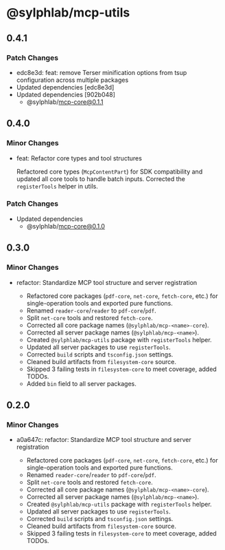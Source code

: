 # @sylphlab/mcp-utils

## 0.4.1

### Patch Changes

- edc8e3d: feat: remove Terser minification options from tsup configuration across multiple packages
- Updated dependencies [edc8e3d]
- Updated dependencies [902b048]
  - @sylphlab/mcp-core@0.1.1

## 0.4.0

### Minor Changes

- feat: Refactor core types and tool structures

  Refactored core types (`McpContentPart`) for SDK compatibility and updated all core tools to handle batch inputs. Corrected the `registerTools` helper in utils.

### Patch Changes

- Updated dependencies
  - @sylphlab/mcp-core@0.1.0

## 0.3.0

### Minor Changes

- refactor: Standardize MCP tool structure and server registration

  - Refactored core packages (`pdf-core`, `net-core`, `fetch-core`, etc.) for single-operation tools and exported pure functions.
  - Renamed `reader-core`/`reader` to `pdf-core`/`pdf`.
  - Split `net-core` tools and restored `fetch-core`.
  - Corrected all core package names (`@sylphlab/mcp-<name>-core`).
  - Corrected all server package names (`@sylphlab/mcp-<name>`).
  - Created `@sylphlab/mcp-utils` package with `registerTools` helper.
  - Updated all server packages to use `registerTools`.
  - Corrected `build` scripts and `tsconfig.json` settings.
  - Cleaned build artifacts from `filesystem-core` source.
  - Skipped 3 failing tests in `filesystem-core` to meet coverage, added TODOs.
  - Added `bin` field to all server packages.

## 0.2.0

### Minor Changes

- a0a647c: refactor: Standardize MCP tool structure and server registration

  - Refactored core packages (`pdf-core`, `net-core`, `fetch-core`, etc.) for single-operation tools and exported pure functions.
  - Renamed `reader-core`/`reader` to `pdf-core`/`pdf`.
  - Split `net-core` tools and restored `fetch-core`.
  - Corrected all core package names (`@sylphlab/mcp-<name>-core`).
  - Corrected all server package names (`@sylphlab/mcp-<name>`).
  - Created `@sylphlab/mcp-utils` package with `registerTools` helper.
  - Updated all server packages to use `registerTools`.
  - Corrected `build` scripts and `tsconfig.json` settings.
  - Cleaned build artifacts from `filesystem-core` source.
  - Skipped 3 failing tests in `filesystem-core` to meet coverage, added TODOs.
